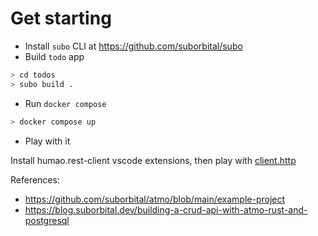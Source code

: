 # Get starting

- Install `subo` CLI at https://github.com/suborbital/subo
- Build `todo` app

```bash
> cd todos
> subo build .
```

- Run `docker compose`

```bash
> docker compose up
```

- Play with it

Install humao.rest-client vscode extensions, then play with [client.http](client.http)

References:
- https://github.com/suborbital/atmo/blob/main/example-project
- https://blog.suborbital.dev/building-a-crud-api-with-atmo-rust-and-postgresql
